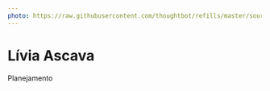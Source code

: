 ```yaml
---
photo: https://raw.githubusercontent.com/thoughtbot/refills/master/source/images/placeholder_logo_1_dark.png
---
```


# Lívia Ascava

Planejamento
